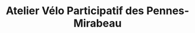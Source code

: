 ---
title: "Atelier Vélo Participatif des Pennes-Mirabeau"
url: /les-pennes-mirabeau/atelier-velo-participatif-des-pennes-mirabeau/
shop: Allgemein
---